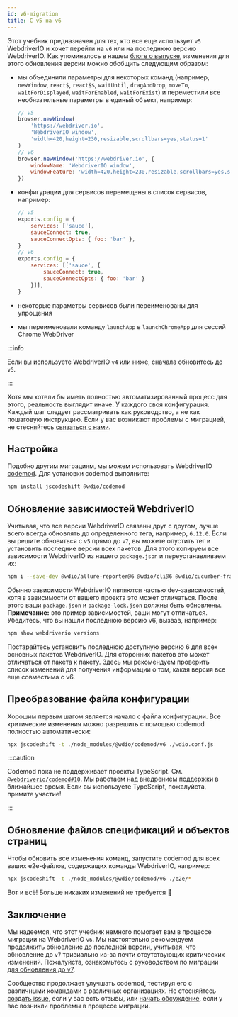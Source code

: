 ```yaml
---
id: v6-migration
title: С v5 на v6
---
```


Этот учебник предназначен для тех, кто все еще использует `v5` WebdriverIO и хочет перейти на `v6` или на последнюю версию WebdriverIO. Как упоминалось в нашем [блоге о выпуске](https://webdriver.io/blog/2020/03/26/webdriverio-v6-released), изменения для этого обновления версии можно обобщить следующим образом:

- мы объединили параметры для некоторых команд (например, `newWindow`, `react$`, `react$$`, `waitUntil`, `dragAndDrop`, `moveTo`, `waitForDisplayed`, `waitForEnabled`, `waitForExist`) и переместили все необязательные параметры в единый объект, например:

    ```js
    // v5
    browser.newWindow(
        'https://webdriver.io',
        'WebdriverIO window',
        'width=420,height=230,resizable,scrollbars=yes,status=1'
    )
    // v6
    browser.newWindow('https://webdriver.io', {
        windowName: 'WebdriverIO window',
        windowFeature: 'width=420,height=230,resizable,scrollbars=yes,status=1'
    })
    ```

- конфигурации для сервисов перемещены в список сервисов, например:

    ```js
    // v5
    exports.config = {
        services: ['sauce'],
        sauceConnect: true,
        sauceConnectOpts: { foo: 'bar' },
    }
    // v6
    exports.config = {
        services: [['sauce', {
            sauceConnect: true,
            sauceConnectOpts: { foo: 'bar' }
        }]],
    }
    ```

- некоторые параметры сервисов были переименованы для упрощения
- мы переименовали команду `launchApp` в `launchChromeApp` для сессий Chrome WebDriver

:::info

Если вы используете WebdriverIO `v4` или ниже, сначала обновитесь до `v5`.

:::

Хотя мы хотели бы иметь полностью автоматизированный процесс для этого, реальность выглядит иначе. У каждого своя конфигурация. Каждый шаг следует рассматривать как руководство, а не как пошаговую инструкцию. Если у вас возникают проблемы с миграцией, не стесняйтесь [связаться с нами](https://github.com/webdriverio/codemod/discussions/new).

## Настройка

Подобно другим миграциям, мы можем использовать WebdriverIO [codemod](https://github.com/webdriverio/codemod). Для установки codemod выполните:

```sh
npm install jscodeshift @wdio/codemod
```

## Обновление зависимостей WebdriverIO

Учитывая, что все версии WebdriverIO связаны друг с другом, лучше всего всегда обновлять до определенного тега, например, `6.12.0`. Если вы решите обновиться с `v5` прямо до `v7`, вы можете опустить тег и установить последние версии всех пакетов. Для этого копируем все зависимости WebdriverIO из нашего `package.json` и переустанавливаем их:

```sh
npm i --save-dev @wdio/allure-reporter@6 @wdio/cli@6 @wdio/cucumber-framework@6 @wdio/local-runner@6 @wdio/spec-reporter@6 @wdio/sync@6 wdio-chromedriver-service@6 webdriverio@6
```

Обычно зависимости WebdriverIO являются частью dev-зависимостей, хотя в зависимости от вашего проекта это может отличаться. После этого ваши `package.json` и `package-lock.json` должны быть обновлены. __Примечание:__ это пример зависимостей, ваши могут отличаться. Убедитесь, что вы нашли последнюю версию v6, вызвав, например:

```sh
npm show webdriverio versions
```

Постарайтесь установить последнюю доступную версию 6 для всех основных пакетов WebdriverIO. Для сторонних пакетов это может отличаться от пакета к пакету. Здесь мы рекомендуем проверить список изменений для получения информации о том, какая версия все еще совместима с v6.

## Преобразование файла конфигурации

Хорошим первым шагом является начало с файла конфигурации. Все критические изменения можно разрешить с помощью codemod полностью автоматически:

```sh
npx jscodeshift -t ./node_modules/@wdio/codemod/v6 ./wdio.conf.js
```

:::caution

Codemod пока не поддерживает проекты TypeScript. См. [`@webdriverio/codemod#10`](https://github.com/webdriverio/codemod/issues/10). Мы работаем над внедрением поддержки в ближайшее время. Если вы используете TypeScript, пожалуйста, примите участие!

:::

## Обновление файлов спецификаций и объектов страниц

Чтобы обновить все изменения команд, запустите codemod для всех ваших e2e-файлов, содержащих команды WebdriverIO, например:

```sh
npx jscodeshift -t ./node_modules/@wdio/codemod/v6 ./e2e/*
```

Вот и всё! Больше никаких изменений не требуется 🎉

## Заключение

Мы надеемся, что этот учебник немного помогает вам в процессе миграции на WebdriverIO `v6`. Мы настоятельно рекомендуем продолжить обновление до последней версии, учитывая, что обновление до `v7` тривиально из-за почти отсутствующих критических изменений. Пожалуйста, ознакомьтесь с руководством по миграции [для обновления до v7](v7-migration).

Сообщество продолжает улучшать codemod, тестируя его с различными командами в различных организациях. Не стесняйтесь [создать issue](https://github.com/webdriverio/codemod/issues/new), если у вас есть отзывы, или [начать обсуждение](https://github.com/webdriverio/codemod/discussions/new), если у вас возникли проблемы в процессе миграции.